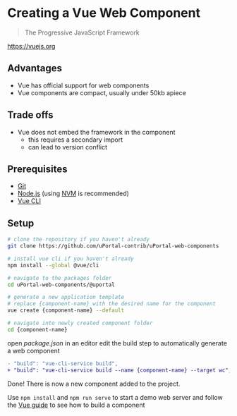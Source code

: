 # Creating a Vue Web Component

> The Progressive JavaScript Framework

<https://vuejs.org>

## Advantages

- Vue has official support for web components
- Vue components are compact, usually under 50kb apiece

## Trade offs

- Vue does not embed the framework in the component
  - this requires a secondary import
  - can lead to version conflict

## Prerequisites

- [Git][]
- [Node.js][] (using [NVM][] is recommended)
- [Vue CLI][]

## Setup

```sh
# clone the repository if you haven't already
git clone https://github.com/uPortal-contrib/uPortal-web-components

# install vue cli if you haven't already
npm install --global @vue/cli

# navigate to the packages folder
cd uPortal-web-components/@uportal

# generate a new application template
# replace {component-name} with the desired name for the component
vue create {component-name} --default

# navigate into newly created component folder
cd {component-name}
```

open _package.json_ in an editor
edit the build step to automatically generate a web component

```diff
- "build": "vue-cli-service build",
+ "build": "vue-cli-service build --name {component-name} --target wc",
```

Done!
There is now a new component added to the project.

Use `npm install` and `npm run serve` to start a demo web server and follow the [Vue guide][] to see how to build a component

[git]: https://git-scm.com/download
[node.js]: https://nodejs.org/en/download/
[nvm]: https://github.com/creationix/nvm#readme
[vue cli]: https://github.com/vuejs/vue-cli
[vue guide]: https://vuejs.org/v2/guide/
